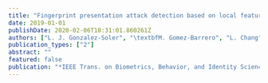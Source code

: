 ```yaml
---
title: "Fingerprint presentation attack detection based on local features encoding for unknown attacks"
date: 2019-01-01
publishDate: 2020-02-06T10:31:01.860261Z
authors: ["L. J. Gonzalez-Soler", "\textbfM. Gomez-Barrero", "L. Chang", "A. Perez-Suarez", "J. Hernandez-Palancar", "C. Busch"]
publication_types: ["2"]
abstract: ""
featured: false
publication: "*IEEE Trans. on Biometrics, Behavior, and Identity Science*"
---
```


